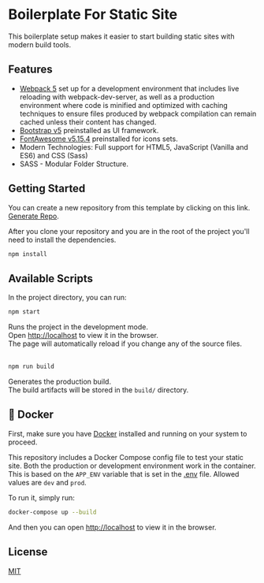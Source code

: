 # Boilerplate For Static Site

This boilerplate setup makes it easier to start building static sites with modern build tools. 

## Features

- [Webpack 5](https://webpack.js.org/) set up for a development environment that includes live reloading with webpack-dev-server, as well as a production environment where code is minified and optimized with caching techniques to ensure files produced by webpack compilation can remain cached unless their content has changed.
- [Bootstrap v5](https://getbootstrap.com/docs/5.0/getting-started/introduction/) preinstalled as UI framework.
- [FontAwesome v5.15.4](https://fontawesome.com/v5/search) preinstalled for icons sets.
- Modern Technologies: Full support for HTML5, JavaScript (Vanilla and ES6) and CSS (Sass)
- SASS - Modular Folder Structure.

## Getting Started

You can create a new repository from this template by clicking on this link. [Generate Repo](https://github.com/luisgustavosc/static-site-boilerplate/generate).

After you clone your repository and you are in the root of the project you'll need to install the dependencies.


   ```bash
   npm install
   ```

## Available Scripts 
In the project directory, you can run:

   ```bash
   npm start
   ```

Runs the project in the development mode.<br>
Open [http://localhost](http://localhost) to view it in the browser.<br>
The page will automatically reload if you change any of the source files.
<br><br>

   ```bash
   npm run build
   ```
Generates the production build.<br>
The build artifacts will be stored in the `build/` directory.<br>

## 🐋 Docker 
First, make sure you have [Docker](https://www.docker.com/products/docker-desktop) installed and running on your system to proceed.

This repository includes a Docker Compose config file to test your static site. Both the production or development environment work in the container.
This is based on the `APP_ENV` variable that is set in the [.env](.env) file. Allowed values are `dev` and `prod`.

To run it, simply run:
   ```bash
   docker-compose up --build
   ```
And then you can open [http://localhost](http://localhost) to view it in the browser.
## License
[MIT](LICENSE)
